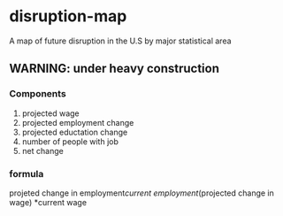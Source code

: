 # disruption-map
A map of future disruption in the U.S by major statistical area

## WARNING: under heavy construction

### Components 
1. projected wage
2. projected employment change
3. projected eductation change
4. number of people with job
5. net change

### formula

projeted change in employment*current employment*(projected change in wage)
*current wage